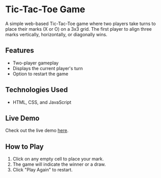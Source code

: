# Tic-Tac-Toe Game

A simple web-based Tic-Tac-Toe game where two players take turns to place their marks (X or O) on a 3x3 grid. The first player to align three marks vertically, horizontally, or diagonally wins.

## Features
- Two-player gameplay
- Displays the current player's turn
- Option to restart the game

## Technologies Used
- HTML, CSS, and JavaScript

## Live Demo
Check out the live demo [here](https://pradeepkumardev2003.github.io/Tic-Tac-Toe/).

## How to Play
1. Click on any empty cell to place your mark.
2. The game will indicate the winner or a draw.
3. Click "Play Again" to restart.
